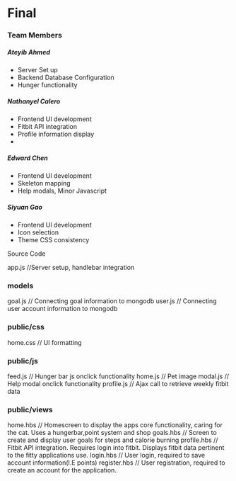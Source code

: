 # Final
### Team Members

##### Ateyib Ahmed
* Server Set up
* Backend Database Configuration
* Hunger functionality 


##### Nathanyel Calero
* Frontend UI development
* Fitbit API integration
* Profile information display
*

##### Edward Chen
* Frontend UI development
* Skeleton mapping
* Help modals, Minor Javascript 

##### Siyuan Gao
* Frontend UI development
* Icon selection
* Theme CSS consistency




Source Code

app.js //Server setup, handlebar integration

### models
goal.js // Connecting goal information to mongodb
user.js // Connecting user account information to mongodb 

### public/css
home.css // UI formatting

### public/js

feed.js // Hunger bar js onclick functionality
home.js // Pet image
modal.js // Help modal onclick functionality
profile.js // Ajax call to retrieve weekly fitbit data

### public/views

home.hbs //  Homescreen to display the apps core functionality, caring for the cat. Uses a hungerbar,point system and shop 
goals.hbs // Screen to create and display user goals for steps and calorie burning
profile.hbs // Fitbit API integration. Requires login into fitbit. Displays fitbit data pertinent to the fitty applications use.
login.hbs // User login, required to save account information(I.E points)
register.hbs // User registration, required to create an account for the application.
